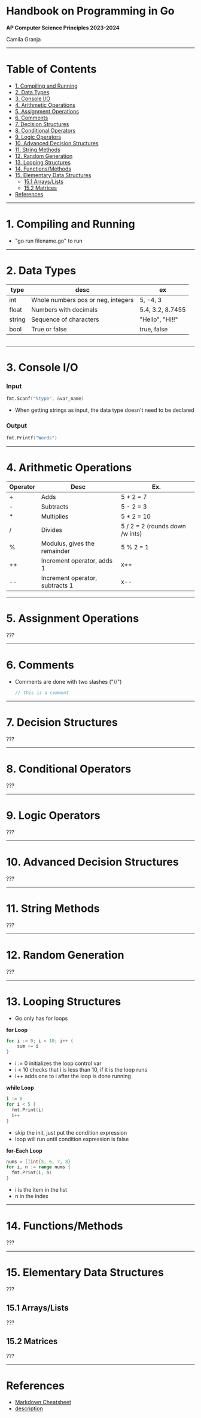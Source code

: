 <h1>Handbook on Programming in Go</h1>

**AP Computer Science Principles 2023-2024**

Camila Granja

<!-- This is a comment (which will not be displayed in the live file);
replace all "???" with your own text. -->




___





<h1>Table of Contents</h1>

- [1. Compiling and Running](#1-compiling-and-running)
- [2. Data Types](#2-data-types)
- [3. Console I/O](#3-console-io)
- [4. Arithmetic Operations](#4-arithmetic-operations)
- [5. Assignment Operations](#5-assignment-operations)
- [6. Comments](#6-comments)
- [7. Decision Structures](#7-decision-structures)
- [8. Conditional Operators](#8-conditional-operators)
- [9. Logic Operators](#9-logic-operators)
- [10. Advanced Decision Structures](#10-advanced-decision-structures)
- [11. String Methods](#11-string-methods)
- [12. Random Generation](#12-random-generation)
- [13. Looping Structures](#13-looping-structures)
- [14. Functions/Methods](#14-functionsmethods)
- [15. Elementary Data Structures](#15-elementary-data-structures)
  - [15.1 Arrays/Lists](#151-arrayslists)
  - [15.2 Matrices](#152-matrices)
- [References](#references)

<!-- 
- [16. Major Keywords](#16-major-keywords)
- [17. Error Handling](#17-error-handling)
- [18. Working with Files](#18-working-with-files)
- [19. Major Language Features](#19-major-language-features)
  - [19.1 Classes](#191-classes)
  - [19.2 Inheritance](#192-inheritance)
  - [19.3 Generic Typing (Templates)](#193-generic-typing-templates)
  - [19.4 Pointers](#194-pointers)
- [20. Importing Local Libraries](#20-importing-local-libraries)
- [21. Working with Time](#21-working-with-time)
- [22. Importing Libaries from Package managers](#22-importing-libaries-from-package-managers)
- [23. Bitwise Operators](#23-bitwise-operators)
- [24. Common Data Structures](#24-common-data-structures)
- [25. Advanced Language Features](#25-advanced-language-features)
-->




___





# 1. Compiling and Running
* "go run filename.go" to run





___





# 2. Data Types
|type|desc|ex|
|--|--|--|
|int|Whole numbers pos or neg, integers|5, -4, 3|
|float|Numbers with decimals|5.4, 3.2, 8.7455|
|string|Sequence of characters|"Hello", "HI!!"|
|bool|True or false|true, false|

<!-- include int and float types -->

```LANGUAGE_HERE

```





___





# 3. Console I/O
### Input
```go
fmt.Scanf("%type", &var_name)
```
* When getting strings as input, the data type doesn't need to be declared

### Output
```go
fmt.Printf("Words")
```

___





# 4. Arithmetic Operations
|Operator|Desc|Ex.|
|--|--|--|
|+|Adds|5 + 2 = 7|
|-|Subtracts|5 - 2 = 3|
|*|Multiplies|5 * 2 = 10|
|/|Divides|5 / 2 = 2 (rounds down /w ints)|
|%|Modulus, gives the remainder|5 % 2 = 1|
|++|Increment operator, adds 1|x++|
|--|Increment operator, subtracts 1|x--|





___





# 5. Assignment Operations

???





___





# 6. Comments
* Comments are done with two slashes ("//")
  ```go
  // this is a comment
  ```



___





# 7. Decision Structures

???





___





# 8. Conditional Operators

???





___





# 9. Logic Operators

???





___





# 10. Advanced Decision Structures

???





___





# 11. String Methods

???





___





# 12. Random Generation

???





___





# 13. Looping Structures
* Go only has for loops

**for Loop**
```go
for i := 0; i < 10; i++ {
	sum += i
}
```
* i := 0 initializes the loop control var
* i < 10 checks that i is less than 10, if it is the loop runs
* i++ adds one to i after the loop is done running

**while Loop**
```go
i := 0
for i < 5 {
  fmt.Print(i)
  i++
}
```
* skip the init, just put the condition expression
* loop will run until condition expression is false

**for-Each Loop**
```go
nums = []int{5, 6, 7, 8}
for i, n := range nums {
  fmt.Print(i, n)
}
```
* i is the item in the list
* n in the index

___





# 14. Functions/Methods

???





___





# 15. Elementary Data Structures

???





## 15.1 Arrays/Lists

???






## 15.2 Matrices

???





___





<!-- 
EVERYTHING BELOW IS OPTIONAL; 
UNCOMMENT BY REMOVING THE ARROW TAGS SURROUNDING
(i.e., delete the "< !--" and "-- >" tags)

CHANGE THE SECTION NUMBERS AS DESIRED
-->

<!-- # 16. Major Keywords

???





___ -->





<!-- # 17. Error Handling

???





___ -->





<!-- # 18. Working with Files

???





___ -->





<!-- # 19. Major Language Features

???







## 19.1 Classes

???





## 19.2 Inheritance

???





## 19.3 Generic Typing (Templates)

???





## 19.4 Pointers

???





___ -->





<!-- # 20. Importing Local Libraries

???





___ -->





<!-- # 21. Working with Time

???





___ -->





<!-- # 22. Importing Libaries from Package managers

???





___ -->





<!-- # 23. Bitwise Operators

???





___ -->





<!-- # 24. Common Data Structures

???





___ -->





<!-- # 25. Advanced Language Features

???





___ -->





# References

* [Markdown Cheatsheet](https://gist.github.com/jonschlinkert/5854601)
* [description](http://example.com)